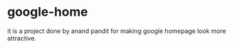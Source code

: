 # google-home
it is a project done by anand pandit for making google homepage look more attractive.
